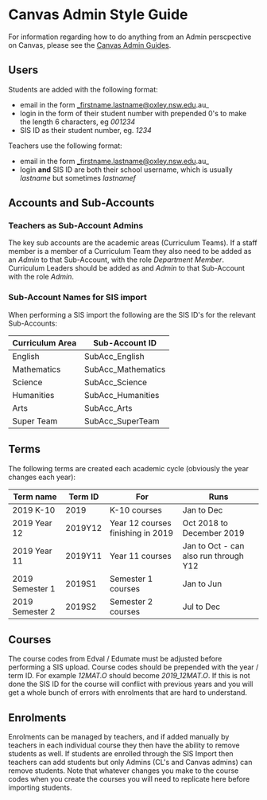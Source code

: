 # Canvas Admin Style Guide

For information regarding how to do anything from an Admin perscpective on Canvas, please see the [Canvas Admin Guides](https://community.canvaslms.com/docs/DOC-10895-canvas-admin-guide-table-of-contents).

## Users

Students are added with the following format:

* email in the form _firstname.lastname@oxley.nsw.edu.au_
* login in the form of their student number with prepended 0's to make the length 6 characters, eg _001234_
* SIS ID as their student number, eg. _1234_

Teachers use the following format:

* email in the form _firstname.lastname@oxley.nsw.edu.au_
* login **and** SIS ID are both their school username, which is usually _lastname_ but sometimes _lastnamef_

## Accounts and Sub-Accounts

### Teachers as Sub-Account Admins

The key sub accounts are the academic areas (Curriculum Teams). If a staff member is a member of a Curriculum Team they also need to be added as an *Admin* to that Sub-Account, with the role *Department Member*. Curriculum Leaders should be added as and *Admin* to that Sub-Account with the role *Admin*. 

### Sub-Account Names for SIS import

When performing a SIS import the following are the SIS ID's for the relevant Sub-Accounts:

| Curriculum Area | Sub-Account ID |
|-----------------|----------------|
| English | SubAcc_English |
| Mathematics | SubAcc_Mathematics |
| Science | SubAcc_Science |
| Humanities | SubAcc_Humanities |
| Arts | SubAcc_Arts |
| Super Team | SubAcc_SuperTeam |


## Terms

The following terms are created each academic cycle (obviously the year changes each year):

| Term name | Term ID | For | Runs |
| -------- | --------- | ------------ | ---------- |
| 2019 K-10 | 2019 | K-10 courses | Jan to Dec | 
| 2019 Year 12 | 2019Y12 |  Year 12 courses finishing in 2019 | Oct 2018 to December 2019 |
| 2019 Year 11 | 2019Y11 | Year 11 courses | Jan to Oct - can also run through Y12 | 
| 2019 Semester 1 | 2019S1 | Semester 1 courses | Jan to Jun |
| 2019 Semester 2 | 2019S2 | Semester 2 courses | Jul to Dec |

## Courses

The course codes from Edval / Edumate must be adjusted before performing a SIS upload. Course codes should be prepended with the year / term ID. For example _12MAT.O_ should become *2019_12MAT.O*. If this is not done the SIS ID for the course will conflict with previous years and you will get a whole bunch of errors with enrolments that are hard to understand. 

## Enrolments

Enrolments can be managed by teachers, and if added manually by teachers in each individual course they then have the ability to remove students as well. If students are enrolled through the SIS Import then teachers can add students but only Admins (CL's and Canvas admins) can remove students. Note that whatever changes you make to the course codes when you create the courses you will need to replicate here before importing students. 
